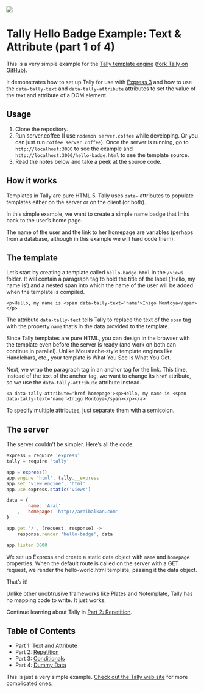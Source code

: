 <img src='http://aralbalkan.com/images/tally-hello-world.png'>

Tally Hello Badge Example: Text &amp; Attribute (part 1 of 4)
===

This is a very simple example for the [Tally template engine](http://tally.jit.su) ([fork Tally on GitHub](https://github.com/aral/tally)).

It demonstrates how to set up Tally for use with [Express 3](http://expressjs.com) and how to use the ```data-tally-text``` and ```data-tally-attribute``` attributes to set the value of the text and attribute of a DOM element.

Usage
---

1. Clone the repository.
2. Run server.coffee (I use ```nodemon server.coffee``` while developing. Or you can just run ```coffee server.coffee```). Once the server is running, go to ```http://localhost:3000``` to see the example and ```http://localhost:3000/hello-badge.html``` to see the template source.
3. Read the notes below and take a peek at the source code.

How it works
---

Templates in Tally are pure HTML 5. Tally uses ```data-``` attributes to populate templates either on the server or on the client (or both).

In this simple example, we want to create a simple name badge that links back to the user’s home page.

The name of the user and the link to her homepage are variables (perhaps from a database, although in this example we will hard code them).

The template
---

Let’s start by creating a template called ```hello-badge.html``` in the ```/views``` folder. It will contain a paragraph tag to hold the title of the label (’Hello, my name is’) and a nested span into which the name of the user will be added when the template is compiled.

```<p>Hello, my name is <span data-tally-text='name'>Inigo Montoya</span></p>```

The attribute ```data-tally-text``` tells Tally to replace the text of the ```span``` tag with the property ```name``` that’s in the data provided to the template.

Since Tally templates are pure HTML, you can design in the browser with the template even before the server is ready (and work on both can continue in parallel). Unlike Moustache‐style template engines like Handlebars, etc., your template is What You See Is What You Get.

Next, we wrap the paragraph tag in an anchor tag for the link. This time, instead of the text of the anchor tag, we want to change its ```href``` attribute, so we use the ```data-tally-attribute``` attribute instead.

```<a data-tally-attribute='href homepage'><p>Hello, my name is <span data-tally-text='name'>Inigo Montoya</span></p></a>```

To specify multiple attributes, just separate them with a semicolon.

The server
---

The server couldn’t be simpler. Here’s all the code:

```javascript
express = require 'express'
tally = require 'tally'

app = express()
app.engine 'html', tally.__express
app.set 'view engine', 'html'
app.use express.static('views')

data = {
		name: 'Aral'
	,	homepage: 'http://aralbalkan.com'
}

app.get '/', (request, response) ->
	response.render 'hello-badge', data

app.listen 3000
```

We set up Express and create a static data object with ```name``` and ```homepage``` properties. When the default route is called on the server with a GET request, we render the hello-world.html template, passing it the data object.

That’s it!

Unlike other unobtrusive frameworks like Plates and Notemplate, Tally has no mapping code to write. It just works.

Continue learning about Tally in [Part 2: Repetition](https://github.com/aral/tally-hello-badge-2-repetition).

Table of Contents
---

* Part 1: Text and Attribute
* Part 2: [Repetition](https://github.com/aral/tally-hello-badge-2-repetition)
* Part 3: [Conditionals](https://github.com/aral/tally-hello-badge-3-conditionals)
* Part 4: [Dummy Data](https://github.com/aral/tally-hello-badge-4-dummy-data)

This is just a very simple example. [Check out the Tally web site](http://tally.jit.su) for more complicated ones.